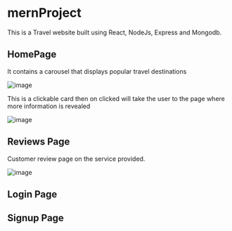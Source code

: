 # mernProject
This is a Travel website built using React, NodeJs, Express and Mongodb.

## HomePage
It contains a carousel that displays popular travel destinations

![image](https://user-images.githubusercontent.com/88974230/196744455-fdd3ee61-6bc0-4365-b5cc-f691dbcd1131.png)

This is a clickable card then on clicked will take the user to the page where more information is revealed

![image](https://user-images.githubusercontent.com/88974230/196744934-3f8b6e56-d334-4de6-ac13-bd8330245ff5.png)

## Reviews Page
Customer review page on the service provided.

![image](https://user-images.githubusercontent.com/88974230/196748210-ffb01661-0f46-4ef6-aef8-e1694ce3e285.png)

## Login Page

## Signup Page

